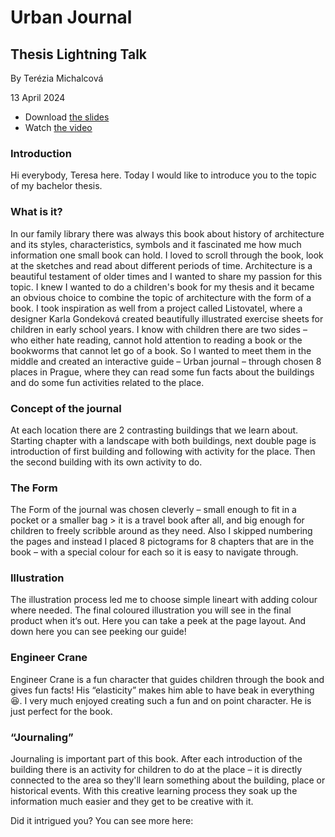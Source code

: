 # Urban Journal

## Thesis Lightning Talk

By Terézia Michalcová

13 April 2024

- Download [the slides](Thesis.pdf)
- Watch [the video](Michalcova_thesis.mp4)


### Introduction

Hi everybody, Teresa here. Today I would like to introduce you to the topic of my bachelor thesis.

### What is it?

In our family library there was always this book about history of architecture and its styles, characteristics, symbols and it fascinated me how much information one small book can hold. I loved to scroll through the book, look at the sketches and read about different periods of time. Architecture is a beautiful testament of older times and I wanted to share my passion for this topic.
I knew I wanted to do a children's book for my thesis and it became an obvious choice to combine the topic of architecture with the form of a book. 
I took inspiration as well from a project called Listovatel, where a designer Karla Gondeková created beautifully illustrated exercise sheets for children in early school years. 
I know with children there are two sides – who either hate reading, cannot hold attention to reading a book or the bookworms that cannot let go of a book. So I wanted to meet them in the middle and created an interactive guide – Urban journal – through chosen 8 places in Prague, where they can read some fun facts about the buildings and do some fun activities related to the place.

### Concept of the journal

At each location there are 2 contrasting buildings that we learn about. Starting chapter with a landscape with both buildings, next double page is introduction of first building and following with activity for the place. Then the second building with its own activity to do.

### The Form

The Form of the journal was chosen cleverly – small enough to fit in a pocket or a smaller bag > it is a travel book after all, and big enough for children to freely scribble around as they need. Also I skipped numbering the pages and instead I placed 8 pictograms for 8 chapters that are in the book – with a special colour for each so it is easy to navigate through.

### Illustration

The illustration process led me to choose simple lineart with adding colour where needed. The final coloured illustration you will see in the final product when it‘s out. Here you can take a peek at the page layout. And down here you can see peeking our guide!

### Engineer Crane

Engineer Crane is a fun character that guides children through the book and gives fun facts! His “elasticity” makes him able to have beak in everything 😆.  I very much enjoyed creating such a fun and on point character. He is just perfect for the book.

### “Journaling”

Journaling is important part of this book. After each introduction of the building there is an activity for children to do at the place – it is directly connected to the area so they'll learn something about the building, place or historical events. With this creative learning process they soak up the information much easier and they get to be creative with it. 

Did it intrigued you? You can see more here: